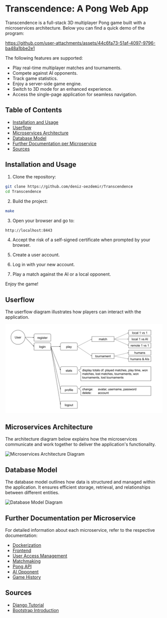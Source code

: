 # Transcendence: A Pong Web App

Transcendence is a full-stack 3D multiplayer Pong game built with a microservices architecture. Below you can find a quick demo of the program:

https://github.com/user-attachments/assets/44c6fa73-51af-4097-9796-ba48a1bbe2e1

The following features are supported:

- Play real-time multiplayer matches and tournaments.
- Compete against AI opponents.
- Track game statistics.
- Enjoy a server-side game engine.
- Switch to 3D mode for an enhanced experience.
- Access the single-page application for seamless navigation.

## Table of Contents

- [Installation and Usage](#installation-and-usage)
- [Userflow](#userflow)
- [Microservices Architecture](#microservices-architecture)
- [Database Model](#database-model)
- [Further Documentation per Microservice](#further-documentation-per-microservice)
- [Sources](#sources)

## Installation and Usage

1. Clone the repository:

```bash
git clone https://github.com/deniz-oezdemir/Transcendence
cd Transcendence
```

2. Build the project:

```bash
make
```

3. Open your browser and go to:

```
http://localhost:8443
```
4. Accept the risk of a self-signed certificate when prompted by your browser.

5. Create a user account.

6. Log in with your new account.

7. Play a match against the AI or a local opponent.

Enjoy the game!

## Userflow

The userflow diagram illustrates how players can interact with the application.

<picture>
  <source media="(prefers-color-scheme: light)" srcset="diagrams/userflow.svg">
  <source media="(prefers-color-scheme: dark)" srcset="diagrams/userflow_dark.svg">
  <img alt="Userflow Diagram" src="diagrams/userflow.svg">
</picture>

## Microservices Architecture

The architecture diagram below explains how the microservices communicate and work together to deliver the application's functionality.

<picture>
  <source media="(prefers-color-scheme: light)" srcset="diagrams/microservices.svg">
  <source media="(prefers-color-scheme: dark)" srcset="diagrams/microservices_dark.svg">
  <img alt="Microservices Architecture Diagram" src="diagrams/microservices_architecture.svg">
</picture>

## Database Model

The database model outlines how data is structured and managed within the application. It ensures efficient storage, retrieval, and relationships between different entities.

<picture>
  <source media="(prefers-color-scheme: light)" srcset="diagrams/databases.svg">
  <source media="(prefers-color-scheme: dark)" srcset="diagrams/databases_dark.svg">
  <img alt="Database Model Diagram" src="diagrams/database_model.svg">
</picture>

## Further Documentation per Microservice

For detailed information about each microservice, refer to the respective documentation:

- [Dockerization](https://github.com/deniz-oezdemir/Transcendence/blob/main/Dockerization%20README.md)
- [Frontend](https://github.com/deniz-oezdemir/Transcendence/blob/main/frontend/README.md)
- [User Access Management](https://github.com/deniz-oezdemir/Transcendence/blob/main/user-access-management/README.md)
- [Matchmaking](https://github.com/deniz-oezdemir/Transcendence/blob/main/matchmaking/README.md)
- [Pong API](https://github.com/deniz-oezdemir/Transcendence/blob/main/pong-api/README.md)
- [AI Opponent](https://github.com/deniz-oezdemir/Transcendence/blob/main/ai-opponent/README.md)
- [Game History](https://github.com/deniz-oezdemir/Transcendence/blob/main/game-history/README.md)

## Sources

- [Django Tutorial](https://docs.djangoproject.com/en/.1/intro/tutorial01/)
- [Bootstrap Introduction](https://getbootstrap.com/docs/5.3/getting-started/introduction/)

